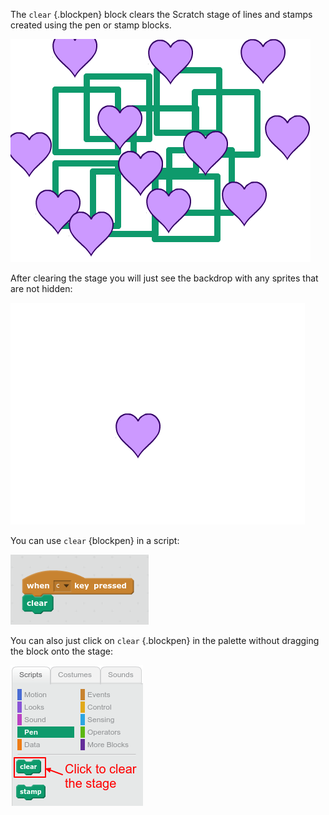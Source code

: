 The `clear` {.blockpen} block clears the Scratch stage of lines and stamps created using the pen or stamp blocks. 

![screenshot](images/stamp-pen-stage.png)

After clearing the stage you will just see the backdrop with any sprites that are not hidden:

![screenshot](images/stage-after-clear.png)

You can use `clear` {blockpen} in a script:

![screenshot](images/clear-code.png)

You can also just click on `clear` {.blockpen} in the palette without dragging the block onto the stage:

![screenshot](images/clear-stage-palette.png)